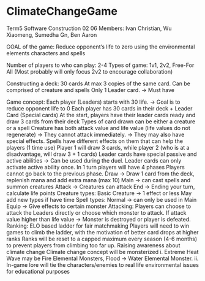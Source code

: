 # ClimateChangeGame
Term5 Software Construction 02 06 
Members: Ivan Christian, Wu Xiaomeng, Sumedha Gn, Ben Aaron

GOAL of the game: Reduce opponent’s life to zero using the environmental elements characters and spells 

Number of players to who can play: 2-4
Types of game: 1v1, 2v2, Free-For All (Most probably will only focus 2v2 to encourage collaboration)

Constructing a deck:
30 cards
At max 3 copies of the same card.
Can be comprised of creature and spells
Only 1 Leader card. → Must have

Game concept: 
Each player (Leaders) starts with 30 life. → Goal is to reduce opponent life to 0
Each player has 30 cards in their deck +  Leader Card (Special cards)
At the start, players have their leader cards ready and draw 3 cards from their deck
Types of card drawn can be either a creature or a spell
Creature has both attack value and life value (life values do not regenerate) → They cannot attack immediately. → They may also have special effects.
Spells have different effects on them that can help the players (1 time use)
Player 1 will draw 3 cards, while player 2 (who is at a disadvantage, will draw 3 + 1 cards) 
Leader cards have special passive and active abilities → Can be used during the duel.
Leader cards can only activate active ability once.
In 1 turn players will have 4 phases
Players cannot go back to the previous phase.
Draw → Draw 1 card from the deck, replenish mana and add extra mana (max 10)
Main → can cast spells and summon creatures
Attack → Creatures can attack
End → Ending your turn, calculate life points
Creature types:
Basic Creature →  1 effect or less
May add new types if have time
Spell types:
Normal → can only be used in Main 
Equip → Give effects to certain monster
Attacking:
Players can choose to attack the Leaders directly or choose which monster to attack.
If attack value higher than life value → Monster is destroyed or player is defeated.
Ranking:
ELO based ladder for fair matchmaking
Players will need to win games to climb the ladder, with the motivation of better card drops at higher ranks
Ranks will be reset  to a capped maximum every season (4-6 months) to prevent players from climbing too far up.
Raising awareness about climate change
Climate change concept will be monsterized 
i. Extreme Heat Wave may be Fire Elemental Monsters, Flood → Water Elemental Monster.
ii. In-game lore will tie the characters/enemies to real life environmental issues for educational purposes

